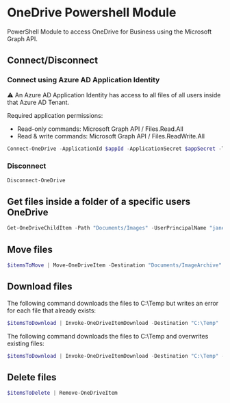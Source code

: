 # OneDrive Powershell Module
PowerShell Module to access OneDrive for Business using the Microsoft Graph API.

## Connect/Disconnect

### Connect using Azure AD Application Identity

⚠ An Azure AD Application Identity has access to all files of all users inside that Azure AD Tenant.

Required application permissions:
* Read-only commands: Microsoft Graph API / Files.Read.All
* Read & write commands: Microsoft Graph API / Files.ReadWrite.All

```powershell
Connect-OneDrive -ApplicationId $appId -ApplicationSecret $appSecret -TenantId $tenantId
```

### Disconnect

```powershell
Disconnect-OneDrive
```

## Get files inside a folder of a specific users OneDrive

```powershell
Get-OneDriveChildItem -Path "Documents/Images" -UserPrincipalName "jane.doe@contoso.com"
```

## Move files

```powershell
$itemsToMove | Move-OneDriveItem -Destination "Documents/ImageArchive"
```

## Download files

The following command downloads the files to C:\Temp but writes an error for each file that already exists:

```powershell
$itemsToDownload | Invoke-OneDriveItemDownload -Destination "C:\Temp"
```

The following command downloads the files to C:\Temp and overwrites existing files:

```powershell
$itemsToDownload | Invoke-OneDriveItemDownload -Destination "C:\Temp" -Force
```

## Delete files

```powershell
$itemsToDelete | Remove-OneDriveItem
```
